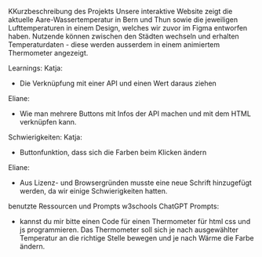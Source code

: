 KKurzbeschreibung des Projekts
Unsere interaktive Website zeigt die aktuelle Aare-Wassertemperatur in Bern und Thun sowie die jeweiligen Lufttemperaturen in einem Design, welches wir zuvor im Figma entworfen haben. Nutzende können zwischen den Städten wechseln und erhalten Temperaturdaten - diese werden ausserdem in einem animiertem Thermometer angezeigt.

Learnings: 
Katja:
- Die Verknüpfung mit einer API und einen Wert daraus ziehen 

Eliane:
- Wie man mehrere Buttons mit Infos der API machen und mit dem HTML verknüpfen kann.

Schwierigkeiten:
Katja:
- Buttonfunktion, dass sich die Farben beim Klicken ändern 

Eliane:
- Aus Lizenz- und Browsergründen musste eine neue Schrift hinzugefügt werden, da wir einige Schwierigkeiten hatten.

benutzte Ressourcen und Prompts
w3schools
ChatGPT
Prompts:
- kannst du mir bitte einen Code für einen Thermometer für html css und js programmieren. Das Thermometer soll sich je nach ausgewählter Temperatur an die richtige Stelle bewegen und je nach Wärme die Farbe ändern.